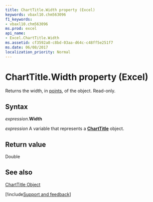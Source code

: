 ```yaml
---
title: ChartTitle.Width property (Excel)
keywords: vbaxl10.chm563096
f1_keywords:
- vbaxl10.chm563096
ms.prod: excel
api_name:
- Excel.ChartTitle.Width
ms.assetid: cf3592a8-c8bd-03aa-d64c-c48ff5e251f7
ms.date: 06/08/2017
localization_priority: Normal
---
```



# ChartTitle.Width property (Excel)

Returns the width, in [points](../language/glossary/vbe-glossary.md#point), of the object. Read-only.


## Syntax

_expression_.**Width**

_expression_ A variable that represents a **[ChartTitle](Excel.ChartTitle(object).md)** object.


## Return value

Double


## See also


[ChartTitle Object](Excel.ChartTitle(object).md)

[!include[Support and feedback](~/includes/feedback-boilerplate.md)]